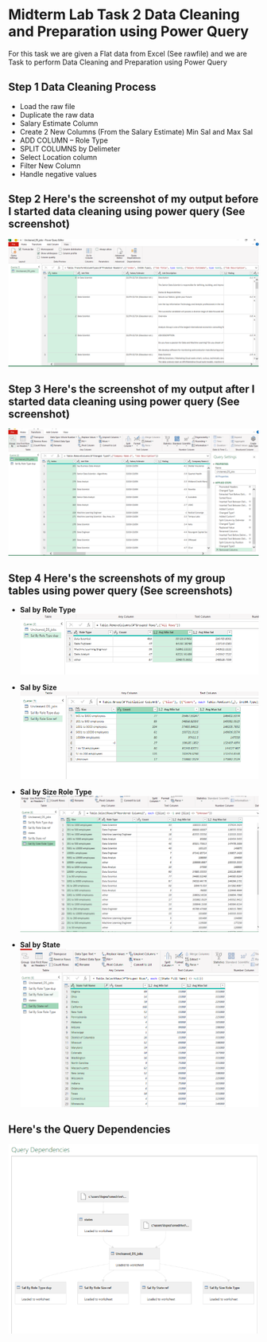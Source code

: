 # Midterm Lab Task 2 Data Cleaning and Preparation using Power Query

For this task we are given a Flat data from Excel (See rawfile) and we are Task to perform Data Cleaning and Preparation using Power Query

## Step 1 Data Cleaning Process
- Load the raw file
- Duplicate the raw data
- Salary Estimate Column
- Create 2 New Columns (From the Salary Estimate) Min Sal and Max Sal
- ADD COLUMN – Role Type
- SPLIT COLUMNS by Delimeter
- Select Location column
- Filter New Column
- Handle negative values
## Step 2 Here's the screenshot of my output before I started data cleaning using power query (See screenshot)
![Sample Output](Images/uncleaned.png)
## Step 3 Here's the screenshot of my output after I started data cleaning using power query (See screenshot)
![Sample Output](Images/cleaned.png)
## Step 4 Here's the screenshots of my group tables using power query (See screenshots)
- **Sal by Role Type**
![Sample Output](Images/roletype.png)

- **Sal by Size**
![Sample Output](Images/sizeref.png)

- **Sal by Size Role Type**
![Sample Output](Images/sizeroletype.png)

- **Sal by State**
![Sample Output](Images/stateref.png)

## Here's the Query Dependencies
![Sample Output](Images/query.png)
